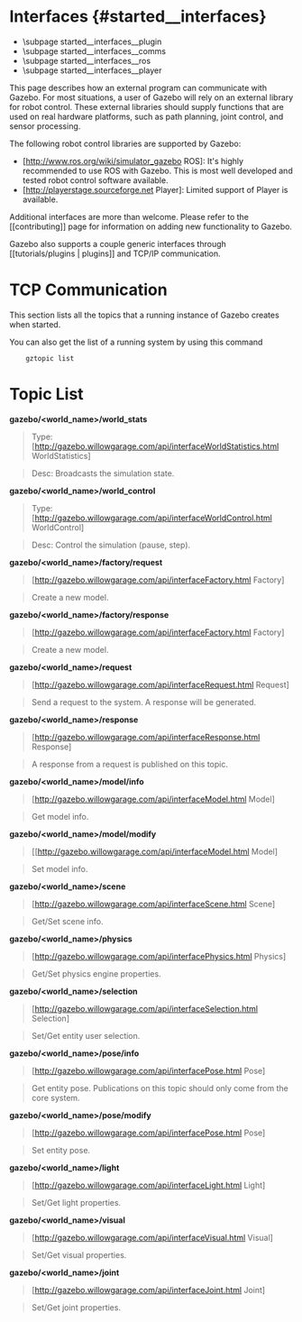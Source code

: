 Interfaces {#started__interfaces}
======================

- \subpage started__interfaces__plugin
- \subpage started__interfaces__comms
- \subpage started__interfaces__ros
- \subpage started__interfaces__player

This page describes how an external program can communicate with Gazebo. For most situations, a user of Gazebo will rely on an external library for robot control. These external libraries should supply functions that are used on real hardware platforms, such as path planning, joint control, and sensor processing. 

The following robot control libraries are supported by Gazebo:

* [http://www.ros.org/wiki/simulator_gazebo ROS]: It's highly recommended to use ROS with Gazebo. This is most well developed and tested robot control software available.
* [http://playerstage.sourceforge.net Player]: Limited support of Player is available. 

Additional interfaces are more than welcome. Please refer to the [[contributing]] page for information on adding new functionality to Gazebo.

Gazebo also supports a couple generic interfaces through [[tutorials/plugins | plugins]] and TCP/IP communication. 

# TCP Communication  #

This section lists all the topics that a running instance of Gazebo creates when started. 

You can also get the list of a running system by using this command

        gztopic list 

# Topic List #


**gazebo/<world_name>/world_stats**

> Type: [http://gazebo.willowgarage.com/api/interfaceWorldStatistics.html WorldStatistics]

> Desc: Broadcasts the simulation state.

**gazebo/<world_name>/world_control**
> Type: [http://gazebo.willowgarage.com/api/interfaceWorldControl.html WorldControl]

> Desc: Control the simulation (pause, step).

**gazebo/<world_name>/factory/request**
>  [http://gazebo.willowgarage.com/api/interfaceFactory.html Factory]

>  Create a new model.

**gazebo/<world_name>/factory/response**
>  [http://gazebo.willowgarage.com/api/interfaceFactory.html Factory]

>  Create a new model.

**gazebo/<world_name>/request**
>  [http://gazebo.willowgarage.com/api/interfaceRequest.html Request]

>  Send a request to the system. A response will be generated.

**gazebo/<world_name>/response**
>  [http://gazebo.willowgarage.com/api/interfaceResponse.html Response]

>  A response from a request is published on this topic.

**gazebo/<world_name>/model/info**
>  [http://gazebo.willowgarage.com/api/interfaceModel.html Model]

>  Get model info.

**gazebo/<world_name>/model/modify**
>  [[http://gazebo.willowgarage.com/api/interfaceModel.html Model]

>  Set model info.

**gazebo/<world_name>/scene**
>  [http://gazebo.willowgarage.com/api/interfaceScene.html Scene]

>   Get/Set scene info.

**gazebo/<world_name>/physics**
>  [http://gazebo.willowgarage.com/api/interfacePhysics.html Physics]

>  Get/Set physics engine properties.

**gazebo/<world_name>/selection**
>  [http://gazebo.willowgarage.com/api/interfaceSelection.html Selection]

>  Set/Get entity user selection.

**gazebo/<world_name>/pose/info**
>  [http://gazebo.willowgarage.com/api/interfacePose.html Pose]

>  Get entity pose. Publications on this topic should only come from the core system.

**gazebo/<world_name>/pose/modify**
>  [http://gazebo.willowgarage.com/api/interfacePose.html Pose]

>  Set entity pose.

**gazebo/<world_name>/light**
>  [http://gazebo.willowgarage.com/api/interfaceLight.html Light]

>  Set/Get light properties.

**gazebo/<world_name>/visual**
>  [http://gazebo.willowgarage.com/api/interfaceVisual.html Visual]

>  Set/Get visual properties.

**gazebo/<world_name>/joint**
>  [http://gazebo.willowgarage.com/api/interfaceJoint.html Joint]

>  Set/Get joint properties.
